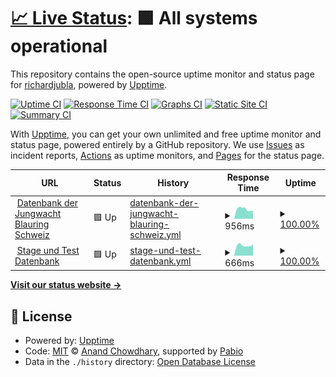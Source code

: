 # [📈 Live Status](https://db.jubla.ch): <!--live status--> **🟩 All systems operational**

This repository contains the open-source uptime monitor and status page for [richardjubla](https://www.jubla.ch/datenbank), powered by [Upptime](https://github.com/upptime/upptime).

[![Uptime CI](https://github.com/richardjubla/status-jubladb/workflows/Uptime%20CI/badge.svg)](https://github.com/richardjubla/status-jubladb/actions?query=workflow%3A%22Uptime+CI%22)
[![Response Time CI](https://github.com/richardjubla/status-jubladb/workflows/Response%20Time%20CI/badge.svg)](https://github.com/richardjubla/status-jubladb/actions?query=workflow%3A%22Response+Time+CI%22)
[![Graphs CI](https://github.com/richardjubla/status-jubladb/workflows/Graphs%20CI/badge.svg)](https://github.com/richardjubla/status-jubladb/actions?query=workflow%3A%22Graphs+CI%22)
[![Static Site CI](https://github.com/richardjubla/status-jubladb/workflows/Static%20Site%20CI/badge.svg)](https://github.com/richardjubla/status-jubladb/actions?query=workflow%3A%22Static+Site+CI%22)
[![Summary CI](https://github.com/richardjubla/status-jubladb/workflows/Summary%20CI/badge.svg)](https://github.com/richardjubla/status-jubladb/actions?query=workflow%3A%22Summary+CI%22)

With [Upptime](https://upptime.js.org), you can get your own unlimited and free uptime monitor and status page, powered entirely by a GitHub repository. We use [Issues](https://github.com/richardjubla/status-jubladb/issues) as incident reports, [Actions](https://github.com/richardjubla/status-jubladb/actions) as uptime monitors, and [Pages](https://db.jubla.ch) for the status page.

<!--start: status pages-->
<!-- This summary is generated by Upptime (https://github.com/upptime/upptime) -->
<!-- Do not edit this manually, your changes will be overwritten -->
<!-- prettier-ignore -->
| URL | Status | History | Response Time | Uptime |
| --- | ------ | ------- | ------------- | ------ |
| <img alt="" src="https://icons.duckduckgo.com/ip3/db.jubla.ch.ico" height="13"> [Datenbank der Jungwacht Blauring Schweiz](https://db.jubla.ch) | 🟩 Up | [datenbank-der-jungwacht-blauring-schweiz.yml](https://github.com/richardjubla/status-jubladb/commits/HEAD/history/datenbank-der-jungwacht-blauring-schweiz.yml) | <details><summary><img alt="Response time graph" src="./graphs/datenbank-der-jungwacht-blauring-schweiz/response-time-week.png" height="20"> 956ms</summary><br><a href="https://richardjubla.github.io/status-jubladb/history/datenbank-der-jungwacht-blauring-schweiz"><img alt="Response time 996" src="https://img.shields.io/endpoint?url=https%3A%2F%2Fraw.githubusercontent.com%2Frichardjubla%2Fstatus-jubladb%2FHEAD%2Fapi%2Fdatenbank-der-jungwacht-blauring-schweiz%2Fresponse-time.json"></a><br><a href="https://richardjubla.github.io/status-jubladb/history/datenbank-der-jungwacht-blauring-schweiz"><img alt="24-hour response time 1285" src="https://img.shields.io/endpoint?url=https%3A%2F%2Fraw.githubusercontent.com%2Frichardjubla%2Fstatus-jubladb%2FHEAD%2Fapi%2Fdatenbank-der-jungwacht-blauring-schweiz%2Fresponse-time-day.json"></a><br><a href="https://richardjubla.github.io/status-jubladb/history/datenbank-der-jungwacht-blauring-schweiz"><img alt="7-day response time 956" src="https://img.shields.io/endpoint?url=https%3A%2F%2Fraw.githubusercontent.com%2Frichardjubla%2Fstatus-jubladb%2FHEAD%2Fapi%2Fdatenbank-der-jungwacht-blauring-schweiz%2Fresponse-time-week.json"></a><br><a href="https://richardjubla.github.io/status-jubladb/history/datenbank-der-jungwacht-blauring-schweiz"><img alt="30-day response time 1000" src="https://img.shields.io/endpoint?url=https%3A%2F%2Fraw.githubusercontent.com%2Frichardjubla%2Fstatus-jubladb%2FHEAD%2Fapi%2Fdatenbank-der-jungwacht-blauring-schweiz%2Fresponse-time-month.json"></a><br><a href="https://richardjubla.github.io/status-jubladb/history/datenbank-der-jungwacht-blauring-schweiz"><img alt="1-year response time 996" src="https://img.shields.io/endpoint?url=https%3A%2F%2Fraw.githubusercontent.com%2Frichardjubla%2Fstatus-jubladb%2FHEAD%2Fapi%2Fdatenbank-der-jungwacht-blauring-schweiz%2Fresponse-time-year.json"></a></details> | <details><summary><a href="https://richardjubla.github.io/status-jubladb/history/datenbank-der-jungwacht-blauring-schweiz">100.00%</a></summary><a href="https://richardjubla.github.io/status-jubladb/history/datenbank-der-jungwacht-blauring-schweiz"><img alt="All-time uptime 100.00%" src="https://img.shields.io/endpoint?url=https%3A%2F%2Fraw.githubusercontent.com%2Frichardjubla%2Fstatus-jubladb%2FHEAD%2Fapi%2Fdatenbank-der-jungwacht-blauring-schweiz%2Fuptime.json"></a><br><a href="https://richardjubla.github.io/status-jubladb/history/datenbank-der-jungwacht-blauring-schweiz"><img alt="24-hour uptime 100.00%" src="https://img.shields.io/endpoint?url=https%3A%2F%2Fraw.githubusercontent.com%2Frichardjubla%2Fstatus-jubladb%2FHEAD%2Fapi%2Fdatenbank-der-jungwacht-blauring-schweiz%2Fuptime-day.json"></a><br><a href="https://richardjubla.github.io/status-jubladb/history/datenbank-der-jungwacht-blauring-schweiz"><img alt="7-day uptime 100.00%" src="https://img.shields.io/endpoint?url=https%3A%2F%2Fraw.githubusercontent.com%2Frichardjubla%2Fstatus-jubladb%2FHEAD%2Fapi%2Fdatenbank-der-jungwacht-blauring-schweiz%2Fuptime-week.json"></a><br><a href="https://richardjubla.github.io/status-jubladb/history/datenbank-der-jungwacht-blauring-schweiz"><img alt="30-day uptime 100.00%" src="https://img.shields.io/endpoint?url=https%3A%2F%2Fraw.githubusercontent.com%2Frichardjubla%2Fstatus-jubladb%2FHEAD%2Fapi%2Fdatenbank-der-jungwacht-blauring-schweiz%2Fuptime-month.json"></a><br><a href="https://richardjubla.github.io/status-jubladb/history/datenbank-der-jungwacht-blauring-schweiz"><img alt="1-year uptime 100.00%" src="https://img.shields.io/endpoint?url=https%3A%2F%2Fraw.githubusercontent.com%2Frichardjubla%2Fstatus-jubladb%2FHEAD%2Fapi%2Fdatenbank-der-jungwacht-blauring-schweiz%2Fuptime-year.json"></a></details>
| <img alt="" src="https://icons.duckduckgo.com/ip3/jubla.puzzle.ch.ico" height="13"> [Stage und Test Datenbank](https://jubla.puzzle.ch) | 🟩 Up | [stage-und-test-datenbank.yml](https://github.com/richardjubla/status-jubladb/commits/HEAD/history/stage-und-test-datenbank.yml) | <details><summary><img alt="Response time graph" src="./graphs/stage-und-test-datenbank/response-time-week.png" height="20"> 666ms</summary><br><a href="https://richardjubla.github.io/status-jubladb/history/stage-und-test-datenbank"><img alt="Response time 762" src="https://img.shields.io/endpoint?url=https%3A%2F%2Fraw.githubusercontent.com%2Frichardjubla%2Fstatus-jubladb%2FHEAD%2Fapi%2Fstage-und-test-datenbank%2Fresponse-time.json"></a><br><a href="https://richardjubla.github.io/status-jubladb/history/stage-und-test-datenbank"><img alt="24-hour response time 785" src="https://img.shields.io/endpoint?url=https%3A%2F%2Fraw.githubusercontent.com%2Frichardjubla%2Fstatus-jubladb%2FHEAD%2Fapi%2Fstage-und-test-datenbank%2Fresponse-time-day.json"></a><br><a href="https://richardjubla.github.io/status-jubladb/history/stage-und-test-datenbank"><img alt="7-day response time 666" src="https://img.shields.io/endpoint?url=https%3A%2F%2Fraw.githubusercontent.com%2Frichardjubla%2Fstatus-jubladb%2FHEAD%2Fapi%2Fstage-und-test-datenbank%2Fresponse-time-week.json"></a><br><a href="https://richardjubla.github.io/status-jubladb/history/stage-und-test-datenbank"><img alt="30-day response time 725" src="https://img.shields.io/endpoint?url=https%3A%2F%2Fraw.githubusercontent.com%2Frichardjubla%2Fstatus-jubladb%2FHEAD%2Fapi%2Fstage-und-test-datenbank%2Fresponse-time-month.json"></a><br><a href="https://richardjubla.github.io/status-jubladb/history/stage-und-test-datenbank"><img alt="1-year response time 762" src="https://img.shields.io/endpoint?url=https%3A%2F%2Fraw.githubusercontent.com%2Frichardjubla%2Fstatus-jubladb%2FHEAD%2Fapi%2Fstage-und-test-datenbank%2Fresponse-time-year.json"></a></details> | <details><summary><a href="https://richardjubla.github.io/status-jubladb/history/stage-und-test-datenbank">100.00%</a></summary><a href="https://richardjubla.github.io/status-jubladb/history/stage-und-test-datenbank"><img alt="All-time uptime 99.09%" src="https://img.shields.io/endpoint?url=https%3A%2F%2Fraw.githubusercontent.com%2Frichardjubla%2Fstatus-jubladb%2FHEAD%2Fapi%2Fstage-und-test-datenbank%2Fuptime.json"></a><br><a href="https://richardjubla.github.io/status-jubladb/history/stage-und-test-datenbank"><img alt="24-hour uptime 100.00%" src="https://img.shields.io/endpoint?url=https%3A%2F%2Fraw.githubusercontent.com%2Frichardjubla%2Fstatus-jubladb%2FHEAD%2Fapi%2Fstage-und-test-datenbank%2Fuptime-day.json"></a><br><a href="https://richardjubla.github.io/status-jubladb/history/stage-und-test-datenbank"><img alt="7-day uptime 100.00%" src="https://img.shields.io/endpoint?url=https%3A%2F%2Fraw.githubusercontent.com%2Frichardjubla%2Fstatus-jubladb%2FHEAD%2Fapi%2Fstage-und-test-datenbank%2Fuptime-week.json"></a><br><a href="https://richardjubla.github.io/status-jubladb/history/stage-und-test-datenbank"><img alt="30-day uptime 99.12%" src="https://img.shields.io/endpoint?url=https%3A%2F%2Fraw.githubusercontent.com%2Frichardjubla%2Fstatus-jubladb%2FHEAD%2Fapi%2Fstage-und-test-datenbank%2Fuptime-month.json"></a><br><a href="https://richardjubla.github.io/status-jubladb/history/stage-und-test-datenbank"><img alt="1-year uptime 99.09%" src="https://img.shields.io/endpoint?url=https%3A%2F%2Fraw.githubusercontent.com%2Frichardjubla%2Fstatus-jubladb%2FHEAD%2Fapi%2Fstage-und-test-datenbank%2Fuptime-year.json"></a></details>

<!--end: status pages-->

[**Visit our status website →**](https://db.jubla.ch)

## 📄 License

- Powered by: [Upptime](https://github.com/upptime/upptime)
- Code: [MIT](./LICENSE) © [Anand Chowdhary](https://anandchowdhary.com), supported by [Pabio](https://pabio.com)
- Data in the `./history` directory: [Open Database License](https://opendatacommons.org/licenses/odbl/1-0/)
